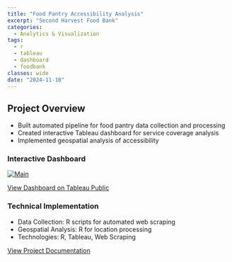 ```yaml
---
title: "Food Pantry Accessibility Analysis"
excerpt: "Second Harvest Food Bank"
categories:
  - Analytics & Visualization
tags:
  - r
  - tableau
  - dashboard
  - foodbank
classes: wide
date: "2024-11-10"
---
```


## Project Overview

- Built automated pipeline for food pantry data collection and processing
- Created interactive Tableau dashboard for service coverage analysis
- Implemented geospatial analysis of accessibility

### Interactive Dashboard

<div class='tableauPlaceholder' id='viz1732004704114' style='position: relative'>
  <noscript>
    <a href='#'>
      <img alt='Main ' src='https:&#47;&#47;public.tableau.com&#47;static&#47;images&#47;Fo&#47;FoodBank_Portfolio&#47;Main&#47;1_rss.png' style='border: none' />
    </a>
  </noscript>
  <object class='tableauViz'  style='display:none;'>
    <param name='host_url' value='https%3A%2F%2Fpublic.tableau.com%2F' /> 
    <param name='embed_code_version' value='3' /> 
    <param name='site_root' value='' />
    <param name='name' value='FoodBank_Portfolio&#47;Main' />
    <param name='tabs' value='no' />
    <param name='toolbar' value='yes' />
    <param name='static_image' value='https:&#47;&#47;public.tableau.com&#47;static&#47;images&#47;Fo&#47;FoodBank_Portfolio&#47;Main&#47;1.png' /> 
    <param name='animate_transition' value='yes' />
    <param name='display_static_image' value='yes' />
    <param name='display_spinner' value='yes' />
    <param name='display_overlay' value='yes' />
    <param name='display_count' value='yes' />
    <param name='language' value='en-US' />
  </object>
</div>
<script type='text/javascript'>
  var divElement = document.getElementById('viz1732004704114');
  var vizElement = divElement.getElementsByTagName('object')[0];
  if ( divElement.offsetWidth > 800 ) {
    vizElement.style.width='1000px';
    vizElement.style.height='827px';
  } else if ( divElement.offsetWidth > 500 ) {
    vizElement.style.width='1000px';
    vizElement.style.height='827px';
  } else {
    vizElement.style.width='100%';
    vizElement.style.height='1227px';
  }
  var scriptElement = document.createElement('script');
  scriptElement.src = 'https://public.tableau.com/javascripts/api/viz_v1.js';
  vizElement.parentNode.insertBefore(scriptElement, vizElement);
</script>

[View Dashboard on Tableau Public](https://public.tableau.com/app/profile/heba.abdelrazzak/viz/FoodBankDashboard_17284458855700/Main)

### Technical Implementation

- Data Collection: R scripts for automated web scraping
- Geospatial Analysis: R for location processing
- Technologies: R, Tableau, Web Scraping

[View Project Documentation](https://github.com/heba-razzak/FoodBankAnalysis)
